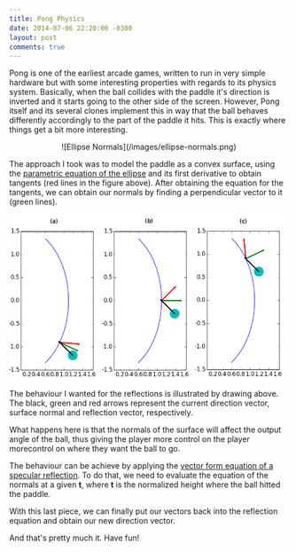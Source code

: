 ```yaml
---
title: Pong Physics
date: 2014-07-06 22:20:00 -0300
layout: post
comments: true
---
```

Pong is one of the earliest arcade games, written to run in very simple hardware but with some interesting
properties with regards to its physics system. Basically, when the ball collides with the paddle it's direction
is inverted and it starts going to the other side of the screen. However, Pong itself and its several clones
implement this in way that the ball behaves differently accordingly to the part of the paddle it hits. This is
exactly where things get a bit more interesting.

<div style="text-align:center" markdown="1">
![Ellipse Normals](/images/ellipse-normals.png)
</div>

The approach I took was to model the paddle as a convex surface, using the [parametric
equation of the ellipse](http://en.wikipedia.org/wiki/Ellipse#Parametric_form_in_canonical_position) and
its first derivative to obtain tangents (red lines in the figure above). After obtaining the equation for
the tangents, we can obtain our normals by finding a perpendicular vector to it (green lines).

![Pong Physics](/images/pong-physics.png)
The behaviour I wanted for the reflections is illustrated by drawing above. The black, green and red arrows represent
the current direction vector, surface normal and reflection vector, respectively.

What happens here is that the normals of the surface will affect the output angle of the ball, thus giving the player
more control on the player morecontrol on where they want the ball to go.

The behaviour can be achieve by applying the [vector form equation of a specular reflection](http://en.wikipedia.org/wiki/Snell%27s_law#Vector_form).
To do that, we need to evaluate the equation of the normals at a given **t**, where **t** is the normalized height where the
ball hitted the paddle.

With this last piece, we can finally put our vectors back into the reflection equation and obtain our new direction vector.

And that's pretty much it. Have fun!
